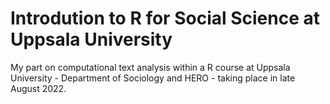 # Introdution to R for Social Science at Uppsala University
My part on computational text analysis within a R course at Uppsala University - Department of Sociology and HERO - taking place in late August 2022.

